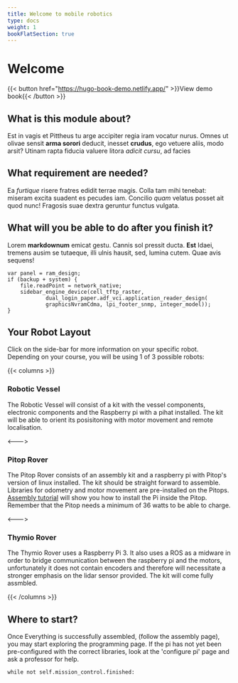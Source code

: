 ```yaml
---
title: Welcome to mobile robotics
type: docs
weight: 1
bookFlatSection: true
---
```


# Welcome

<!-- Find examples here https://hugo-book-demo.netlify.app/ -->
{{< button href="https://hugo-book-demo.netlify.app/" >}}View demo book{{< /button >}}

## What is this module about?
Est in vagis et Pittheus tu arge accipiter regia iram vocatur nurus. Omnes ut
olivae sensit **arma sorori** deducit, inesset **crudus**, ego vetuere aliis,
modo arsit? Utinam rapta fiducia valuere litora _adicit cursu_, ad facies

## What requirement are needed?
Ea _furtique_ risere fratres edidit terrae magis. Colla tam mihi tenebat:
miseram excita suadent es pecudes iam. Concilio _quam_ velatus posset ait quod
nunc! Fragosis suae dextra geruntur functus vulgata.

## What will you be able to do after you finish it?
Lorem **markdownum** emicat gestu. Cannis sol pressit ducta. **Est** Idaei,
tremens ausim se tutaeque, illi ulnis hausit, sed, lumina cutem. Quae avis
sequens!

    var panel = ram_design;
    if (backup + system) {
        file.readPoint = network_native;
        sidebar_engine_device(cell_tftp_raster,
                dual_login_paper.adf_vci.application_reader_design(
                graphicsNvramCdma, lpi_footer_snmp, integer_model));
    }

## Your Robot Layout

Click on the side-bar for more information on your specific robot. Depending on your course, you will be using 1 of 3 possible robots:

{{< columns >}}
### Robotic Vessel

The Robotic Vessel will consist of a kit with the vessel components, electronic components and the Raspberry pi with a pihat installed. The kit will be able to orient its posisitoning with motor movement and remote localisation.

<--->

### Pitop Rover

The Pitop Rover consists of an assembly kit and a raspberry pi with Pitop's version of linux installed. The kit should be straight forward to assemble. Libraries for odometry and motor movement are pre-installed on the Pitops. [Assembly tutorial](https://www.pi-top.com/start/pi-top-4) will show you how to install the Pi inside the Pitop. Remember that the Pitop needs a minimum of 36 watts to be able to charge.

<--->

### Thymio Rover

The Thymio Rover uses a Raspberry Pi 3. It also uses a ROS as a midware in order to bridge communication between the raspberry pi and the motors, unfortunately it does not contain encoders and therefore will necessitate a stronger emphasis on the lidar sensor provided. The kit will come fully assmbled.

{{< /columns >}}


## Where to start?

Once Everything is successfully assembled, (follow the assembly page), you may start exploring the programming page. If the pi has not yet been pre-configured with the correct libraries, look at the 'configure pi' page and ask a professor for help.

```
while not self.mission_control.finished:
```
